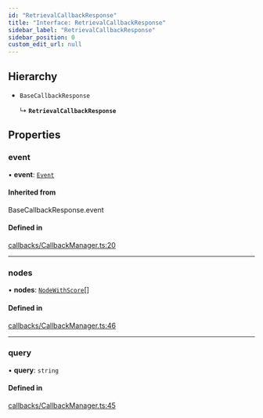 ```yaml
---
id: "RetrievalCallbackResponse"
title: "Interface: RetrievalCallbackResponse"
sidebar_label: "RetrievalCallbackResponse"
sidebar_position: 0
custom_edit_url: null
---
```


## Hierarchy

- `BaseCallbackResponse`

  ↳ **`RetrievalCallbackResponse`**

## Properties

### event

• **event**: [`Event`](Event.md)

#### Inherited from

BaseCallbackResponse.event

#### Defined in

[callbacks/CallbackManager.ts:20](https://github.com/run-llama/LlamaIndexTS/blob/0f654ae/packages/core/src/callbacks/CallbackManager.ts#L20)

___

### nodes

• **nodes**: [`NodeWithScore`](NodeWithScore.md)[]

#### Defined in

[callbacks/CallbackManager.ts:46](https://github.com/run-llama/LlamaIndexTS/blob/0f654ae/packages/core/src/callbacks/CallbackManager.ts#L46)

___

### query

• **query**: `string`

#### Defined in

[callbacks/CallbackManager.ts:45](https://github.com/run-llama/LlamaIndexTS/blob/0f654ae/packages/core/src/callbacks/CallbackManager.ts#L45)
